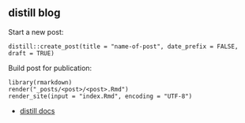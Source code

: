 ## distill blog

Start a new post:

```
distill::create_post(title = "name-of-post", date_prefix = FALSE, draft = TRUE)
```

Build post for publication:

```
library(rmarkdown)
render("_posts/<post>/<post>.Rmd")
render_site(input = "index.Rmd", encoding = "UTF-8")
```

* [distill docs](https://rstudio.github.io/distill/)
